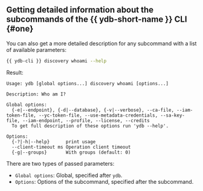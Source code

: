 ## Getting detailed information about the subcommands of the {{ ydb-short-name }} CLI {#one}

You can also get a more detailed description for any subcommand with a list of available parameters:

```bash
{{ ydb-cli }} discovery whoami --help
```

Result:

```text
Usage: ydb [global options...] discovery whoami [options...]

Description: Who am I?

Global options:
  {-e|--endpoint}, {-d|--database}, {-v|--verbose}, --ca-file, --iam-token-file, --yc-token-file, --use-metadata-credentials, --sa-key-file, --iam-endpoint, --profile, --license, --credits
  To get full description of these options run 'ydb --help'.

Options:
  {-?|-h|--help}      print usage
  --client-timeout ms Operation client timeout
  {-g|--groups}       With groups (default: 0)
```

There are two types of passed parameters:

* `Global options`: Global, specified after `ydb`.
* `Options`: Options of the subcommand, specified after the subcommand.

